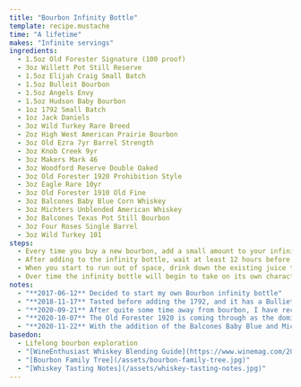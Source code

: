 ```yaml
---
title: "Bourbon Infinity Bottle"
template: recipe.mustache
time: "A lifetime"
makes: "Infinite servings"
ingredients:
  - 1.5oz Old Forester Signature (100 proof)
  - 3oz Willett Pot Still Reserve
  - 1.5oz Elijah Craig Small Batch
  - 1.5oz Bulleit Bourbon
  - 1.5oz Angels Envy
  - 1.5oz Hudson Baby Bourbon
  - 1oz 1792 Small Batch
  - 1oz Jack Daniels
  - 3oz Wild Turkey Rare Breed
  - 2oz High West American Prairie Bourbon
  - 3oz Old Ezra 7yr Barrel Strength
  - 3oz Knob Creek 9yr
  - 3oz Makers Mark 46
  - 3oz Woodford Reserve Double Oaked
  - 3oz Old Forester 1920 Prohibition Style
  - 3oz Eagle Rare 10yr
  - 3oz Old Forester 1910 Old Fine
  - 3oz Balcones Baby Blue Corn Whiskey
  - 3oz Michters Unblended American Whiskey
  - 3oz Balcones Texas Pot Still Bourbon
  - 3oz Four Roses Single Barrel
  - 3oz Wild Turkey 101
steps:
  - Every time you buy a new bourbon, add a small amount to your infinity bottle
  - After adding to the infinity bottle, wait at least 12 hours before sampling the result **(to allow the flavors to marry)**
  - When you start to run out of space, drink down the existing juice to make room for more. This will alter the ratios of the constituent bourbon, but in traditional [Solera](https://en.wikipedia.org/wiki/Solera) style, a fraction of each will remain
  - Over time the infinity bottle will begin to take on its own character, which you can guide by the inclusion of bourbons with specific flavor profiles
notes:
  - "**2017-06-12** Decided to start my own Bourbon infinity bottle"
  - "**2018-11-17** Tasted before adding the 1792, and it has a Bulliet backbone, but with notes of the Hudson Baby shining through. Most of the others are not noticeable, with maybe a hint of Old Forester"
  - "**2020-09-21** After quite some time away from bourbon, I have recently started drinking it as my nightcap, and as such have gone through a few new bottles. With the addition of the Woodford Reserve Double Oaked, the infinity bottle (750ml) is full. The Woodford comes through when I taste it, with some of the spice and heat of the Old Ezra, but it's getting pretty hard to tease out the constituent bourbons."
  - "**2020-10-07** The Old Forester 1920 is coming through as the dominant note, but in a subdued sort of way that makes it more palatable than drinking it straight (likely because the overall mixture is lower proof than the 1920 by itself. Not sure if it's because that's what I recently added (although I did wait well over the recommended 12 hours before sampling it), and I didn't mix things around well enough, or just because that's what I've been drinking lately, and so my palate is acclimated to the flavor profile. Either way, the infinity bottle flavors continue to impress."
  - "**2020-11-22** With the addition of the Balcones Baby Blue and Michters American whiskey, this infinity bottle is technically no longer a bourbon (an eagle eye may notice Jack Daniels earlier on, but while they don't call it a bourbon, Jack meets all the requirements). I decided to branch out to these two whiskeys because I felt the bottle needed a little rounding out, and have really been enjoying the subtle complexity of both Balcones and Michters. Additionally, both are made in the 'bourbon style', with the Balcones being 100% blue corn, and the Michters American whiskey being the Michters bourbon mash bill, just aged in used oak instead of new, so overall the bourbon spirit remains."
basedon:
  - Lifelong bourbon exploration
  - "[WineEnthusiast Whiskey Blending Guide](https://www.winemag.com/2018/06/25/whiskey-blending-guide/)"
  - "[Bourbon Family Tree](/assets/bourbon-family-tree.jpg)"
  - "[Whiskey Tasting Notes](/assets/whiskey-tasting-notes.jpg)"
---
```

